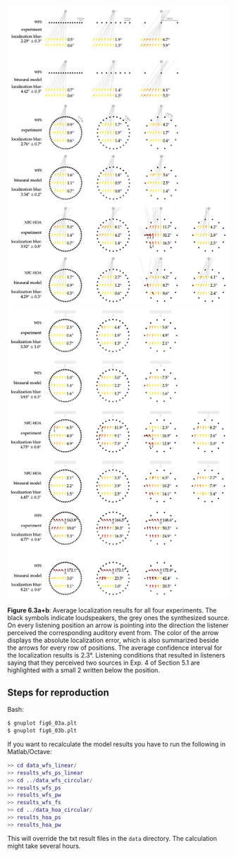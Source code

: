 ![Fig 6.3a](fig6_03a.png)
![Fig 6.3b](fig6_03b.png)


**Figure 6.3a+b**: Average localization results for all four experiments. The
black symbols indicate loudspeakers, the grey ones the synthesized source.  On
every listening position an arrow is pointing into the direction the listener
perceived the corresponding auditory event from. The color of the arrow displays
the absolute localization error, which is also summarized beside the arrows for
every row of positions. The average confidence interval for the localization
results is 2.3°.  Listening conditions that resulted in listeners saying that
they perceived two sources in Exp. 4 of Section 5.1 are highlighted with a small
2 written below the position.

## Steps for reproduction

Bash:
```Bash
$ gnuplot fig6_03a.plt
$ gnuplot fig6_03b.plt
```

If you want to recalculate the model results you have to run the following in Matlab/Octave:
```Matlab
>> cd data_wfs_linear/
>> results_wfs_ps_linear
>> cd ../data_wfs_circular/
>> results_wfs_ps
>> results_wfs_pw
>> results_wfs_fs
>> cd ../data_hoa_circular/
>> results_hoa_ps
>> results_hoa_pw
```
This will override the txt result files in the `data` directory. The calculation
might take several hours.
